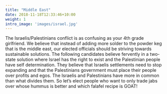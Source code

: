 ```yaml
---
title: "Middle East"
date: 2018-11-18T12:33:46+10:00
weight: 1
intro_image: 'images/israel.jpg'
---
```


The Israelis/Palestinians conflict is as confusing as your 4th grade girlfriend. We believe that instead of adding more solder to the powder keg that is the middle east, our elected officials should be striving towards sustainable solutions. The following candidates believe fervently in a two-state solution where Israel has the right to exist and the Palestinian people have self determination. They believe that Israelis settlements need to stop expanding and that the Palestinians government must place their people over profits and egos. The Israelis and Palestinians have more in common than what divides them. So let’s elect people who want to only trade jabs over whose hummus is better and which falafel recipe is GOAT!